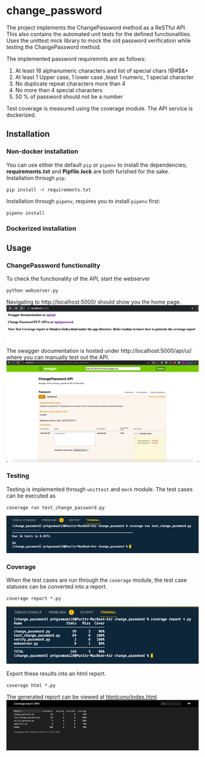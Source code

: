 # change_password
The project implements the ChangePassword method as a ReSTful API. This also contains the automated unit tests for the defined functionalities. Uses the unittest mick library to mock the old password verification while testing the ChangePassword method.

The implemented password requiremnts are as follows:  
1. At least 18 alphanumeric characters and list of special chars !@#$&*  
2. At least 1 Upper case, 1 lower case ,least 1 numeric, 1 special character  
3. No duplicate repeat characters more than 4  
4. No more than 4 special characters  
5. 50 % of password should not be a number  

Test coverage is measured using the coverage module.
The API service is dockerized. 

## Installation
### Non-docker installation
You can use either the default `pip` or `pipenv` to install the dependencies; **requirements.txt** and **Pipfile.lock** are both furished for the sake.  
Installation through `pip`:
```
pip install -r requirements.txt
```
Installation through `pipenv`, requires you to install `pipenv` first:
```
pipenv install
```

### Dockerized installation

## Usage
### ChangePassword functionality
To check the functionality of the API, start the webserver
```
python webserver.py
```
Navigating to http://localhost:5000/ should show you the home page.![Home page](images/one.png "Home page")  
The swagger documentation is hosted under http://localhost:5000/api/ui/ where you can manually test out the API.![Swagger UI](images/two.png "Swagger UI")  

### Testing
Testing is implemented through `unittest` and `mock` module. The test cases can be executed as 
```
coverage run test_change_password.py
```
![Tests run](images/three.png "Tests run")
### Coverage
When the test cases are run through the `coverage` module, the test case statuses can be converted into a report.
```
coverage report *.py  
```
![coverage report](images/four.png "Coverage report")  

Export these results into an html report.
```
coverage html *.py 
```
The generated report can be viewed at [htmlconv/index.html](htmlcov/index.html)
![HTML Coverage report](images/five.png "HTML Report")